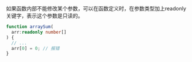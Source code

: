 如果函数内部不能修改某个参数，可以在函数定义时，在参数类型加上readonly关键字，表示这个参数是只读的。

```typescript
function arraySum(
  arr:readonly number[]
) {
  // ...
  arr[0] = 0; // 报错
}
```

